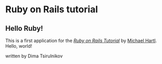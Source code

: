 # Ruby on Rails tutorial

## Hello Ruby!

This is a first application for the [*Ruby on Rails Tutorial*](www.railstutorial.org)
by [Michael Hartl](http://www.michaelhartl.com/). Hello, world!

written by Dima Tsirulnikov
